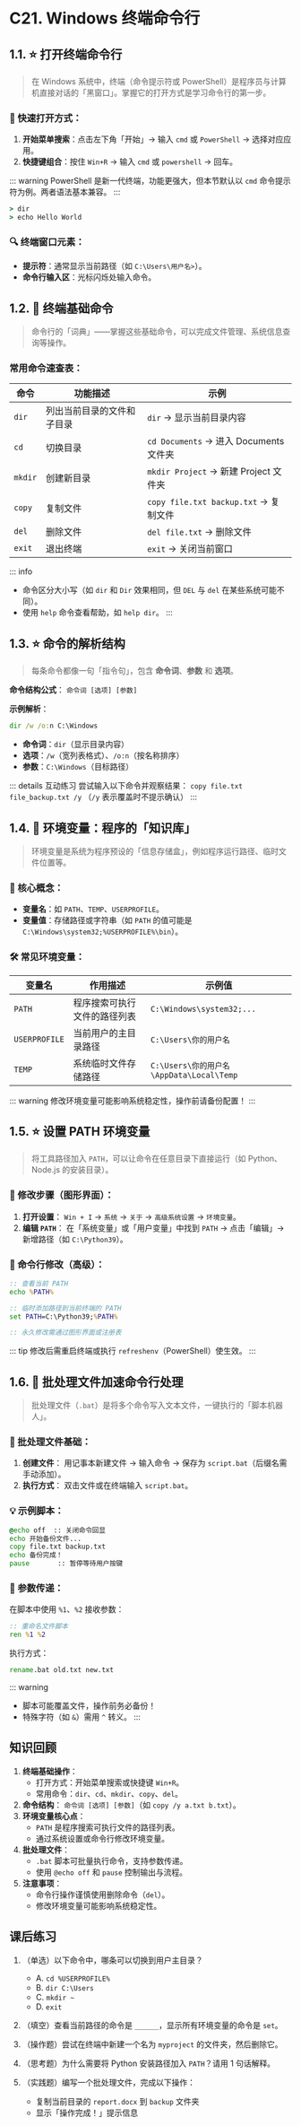 # C21. Windows 终端命令行

## 1.1. ⭐ 打开终端命令行

> 在 Windows 系统中，终端（命令提示符或 PowerShell）是程序员与计算机直接对话的「黑窗口」。掌握它的打开方式是学习命令行的第一步。

### 📌 快速打开方式：

1. **开始菜单搜索**：点击左下角「开始」→ 输入 `cmd` 或 `PowerShell` → 选择对应应用。
2. **快捷键组合**：按住 `Win+R` → 输入 `cmd` 或 `powershell` → 回车。

::: warning
PowerShell 是新一代终端，功能更强大，但本节默认以 `cmd` 命令提示符为例。两者语法基本兼容。
:::

```cmd
> dir
> echo Hello World
```

### 🔍 终端窗口元素：

- **提示符**：通常显示当前路径（如 `C:\Users\用户名>`）。
- **命令行输入区**：光标闪烁处输入命令。

## 1.2. 🌟 终端基础命令

> 命令行的「词典」——掌握这些基础命令，可以完成文件管理、系统信息查询等操作。

### 常用命令速查表：
| 命令    | 功能描述                   | 示例                                   |
| ------- | -------------------------- | -------------------------------------- |
| `dir`   | 列出当前目录的文件和子目录 | `dir` → 显示当前目录内容               |
| `cd`    | 切换目录                   | `cd Documents` → 进入 Documents 文件夹 |
| `mkdir` | 创建新目录                 | `mkdir Project` → 新建 Project 文件夹  |
| `copy`  | 复制文件                   | `copy file.txt backup.txt` → 复制文件  |
| `del`   | 删除文件                   | `del file.txt` → 删除文件              |
| `exit`  | 退出终端                   | `exit` → 关闭当前窗口                  |

::: info
- 命令区分大小写（如 `dir` 和 `Dir` 效果相同，但 `DEL` 与 `del` 在某些系统可能不同）。
- 使用 `help` 命令查看帮助，如 `help dir`。
:::

## 1.3. ⭐ 命令的解析结构

> 每条命令都像一句「指令句」，包含 **命令词**、**参数** 和 **选项**。

**命令结构公式**：
`命令词 [选项] [参数]`

**示例解析**：
```cmd
dir /w /o:n C:\Windows
```
- **命令词**：`dir`（显示目录内容）
- **选项**：`/w`（宽列表格式）、`/o:n`（按名称排序）
- **参数**：`C:\Windows`（目标路径）

::: details 互动练习
尝试输入以下命令并观察结果：
`copy file.txt file_backup.txt /y`
（`/y` 表示覆盖时不提示确认）
:::

## 1.4. 🌟 环境变量：程序的「知识库」

> 环境变量是系统为程序预设的「信息存储盒」，例如程序运行路径、临时文件位置等。

### 🔑 核心概念：
- **变量名**：如 `PATH`、`TEMP`、`USERPROFILE`。
- **变量值**：存储路径或字符串（如 `PATH` 的值可能是 `C:\Windows\system32;%USERPROFILE%\bin`）。

### 🛠️ 常见环境变量：
| 变量名        | 作用描述                     | 示例值                                   |
| ------------- | ---------------------------- | ---------------------------------------- |
| `PATH`        | 程序搜索可执行文件的路径列表 | `C:\Windows\system32;...`                |
| `USERPROFILE` | 当前用户的主目录路径         | `C:\Users\你的用户名`                    |
| `TEMP`        | 系统临时文件存储路径         | `C:\Users\你的用户名\AppData\Local\Temp` |

::: warning
修改环境变量可能影响系统稳定性，操作前请备份配置！
:::

## 1.5. ⭐ 设置 PATH 环境变量

> 将工具路径加入 `PATH`，可以让命令在任意目录下直接运行（如 Python、Node.js 的安装目录）。

### 🔧 修改步骤（图形界面）：

1. **打开设置**：
   `Win + I` → `系统` → `关于` → `高级系统设置` → `环境变量`。
2. **编辑 `PATH`**：
   在「系统变量」或「用户变量」中找到 `PATH` → 点击「编辑」→ 新增路径（如 `C:\Python39`）。

### 🐧 命令行修改（高级）：

```cmd
:: 查看当前 PATH
echo %PATH%

:: 临时添加路径到当前终端的 PATH
set PATH=C:\Python39;%PATH%

:: 永久修改需通过图形界面或注册表
```

::: tip
修改后需重启终端或执行 `refreshenv`（PowerShell）使生效。
:::

## 1.6. 🌟 批处理文件加速命令行处理

> 批处理文件（`.bat`）是将多个命令写入文本文件，一键执行的「脚本机器人」。

### 📄 批处理文件基础：

1. **创建文件**：
   用记事本新建文件 → 输入命令 → 保存为 `script.bat`（后缀名需手动添加）。
2. **执行方式**：
   双击文件或在终端输入 `script.bat`。

### 💡 示例脚本：

```bat
@echo off  :: 关闭命令回显
echo 开始备份文件...
copy file.txt backup.txt
echo 备份完成！
pause       :: 暂停等待用户按键
```

### 🔄 参数传递：

在脚本中使用 `%1`、`%2` 接收参数：
```bat
:: 重命名文件脚本
ren %1 %2
```
执行方式：
```cmd
rename.bat old.txt new.txt
```

::: warning
- 脚本可能覆盖文件，操作前务必备份！
- 特殊字符（如 `&`）需用 `^` 转义。
:::

## 知识回顾

1. **终端基础操作**：
   - 打开方式：开始菜单搜索或快捷键 `Win+R`。
   - 常用命令：`dir`、`cd`、`mkdir`、`copy`、`del`。
2. **命令结构**：
   `命令词 [选项] [参数]`（如 `copy /y a.txt b.txt`）。
3. **环境变量核心点**：
   - `PATH` 是程序搜索可执行文件的路径列表。
   - 通过系统设置或命令行修改环境变量。
4. **批处理文件**：
   - `.bat` 脚本可批量执行命令，支持参数传递。
   - 使用 `@echo off` 和 `pause` 控制输出与流程。
5. **注意事项**：
   - 命令行操作谨慎使用删除命令（`del`）。
   - 修改环境变量可能影响系统稳定性。

## 课后练习

1. （单选）以下命令中，哪条可以切换到用户主目录？
   - A. `cd %USERPROFILE%`
   - B. `dir C:\Users`
   - C. `mkdir ~`
   - D. `exit`

2. （填空）查看当前路径的命令是 `______`，显示所有环境变量的命令是 `set`。

3. （操作题）尝试在终端中新建一个名为 `myproject` 的文件夹，然后删除它。

4. （思考题）为什么需要将 Python 安装路径加入 `PATH`？请用 1 句话解释。

5. （实践题）编写一个批处理文件，完成以下操作：
   - 复制当前目录的 `report.docx` 到 `backup` 文件夹
   - 显示「操作完成！」提示信息
